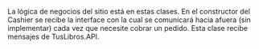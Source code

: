 La lógica de negocios del sitio está en estas clases. En el constructor del Cashier se recibe la interface con la cual se comunicará hacia afuera (sin implementar) cada vez que necesite cobrar un pedido. Esta clase recibe mensajes de TusLibros.API.
